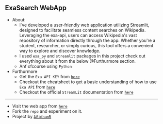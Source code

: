 ## ExaSearch WebApp
- About:
  - I've developed a user-friendly web application utilizing Streamlit, designed to facilitate seamless content searches on Wikipedia. Leveraging the exa-api, users can access Wikipedia's vast repository of information directly through the app. Whether you're a student, researcher, or simply curious, this tool offers a convenient way to explore and discover knowledge.
  - I used `exa_py` and `streamlit` packages in this project check out everything about it from the below @Furthurmore section.
  - Anf ofcourse using `Python`
- Furthurmore
  - Get the `Exa API KEY` from [`here`](https://dashboard.exa.ai/api-keys)
  - Checkout the cheatsheet to get a basic understanding of how to use `Exa API` from [`here`](https://docs.exa.ai/reference/cheat-sheet)
  - Checkout the official `StreamLit` documentation from [`here`](https://docs.streamlit.io/get-started)
----
- Visit the web app from [`here`](https://exa-search.streamlit.app/)
- Fork the `repo` and experiment on it.
- Project by [`AVidhanR`](https://linktr.ee/itsvidhanreddy)
